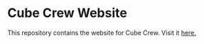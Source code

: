 # Cube Crew Website

This repository contains the website for Cube Crew. Visit it [here.](https://cube-crew.github.io/Cube-Crew/)
